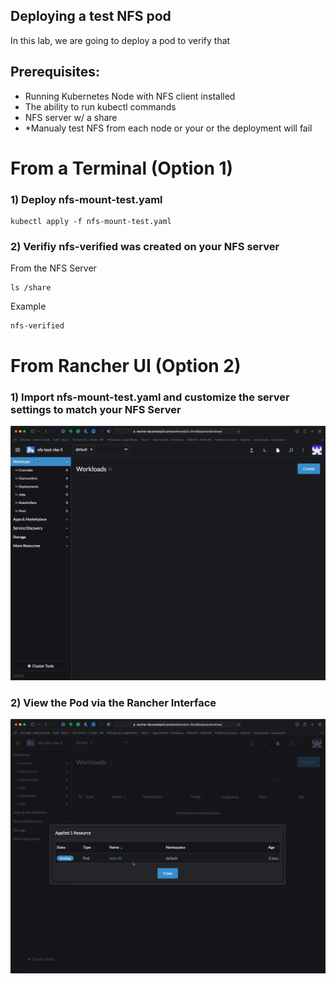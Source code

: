 ## Deploying a test NFS pod

In this lab, we are going to deploy a pod to verify that 

## Prerequisites:
 - Running Kubernetes Node with NFS client installed
 - The ability to run kubectl commands
 - NFS server w/ a share
 - *Manualy test NFS from each node or your or the deployment will fail

# From a Terminal (Option 1)

### 1) Deploy nfs-mount-test.yaml 

```
kubectl apply -f nfs-mount-test.yaml
```

### 2) Verifiy nfs-verified was created on your NFS server

From the NFS Server

```
ls /share
```

Example
```
nfs-verified
```

# From Rancher UI (Option 2)

### 1) Import nfs-mount-test.yaml and customize the server settings to match your NFS Server

<img src="../../assets/NFS-Example-1-Rancher-Pod-Import.gif" width="600">

### 2) View the Pod via the Rancher Interface

<img src="../../assets/NFS-Example-2-Rancher-Pod-Verify.gif" width="600">

